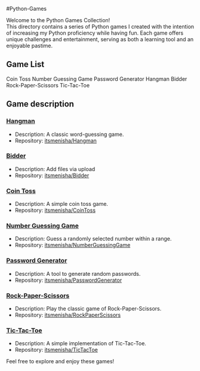 #Python-Games

Welcome to the Python Games Collection!<br>
This directory contains a series of Python games I created with the intention of increasing my Python proficiency while having fun. Each game offers unique challenges and entertainment, serving as both a learning tool and an enjoyable pastime.

## Game List
Coin Toss
Number Guessing Game
Password Generator
Hangman
Bidder
Rock-Paper-Scissors
Tic-Tac-Toe

## Game description
### [Hangman](https://github.com/itsmenisha/Hangman)

- Description: A classic word-guessing game.
- Repository: [itsmenisha/Hangman](https://github.com/itsmenisha/Hangman)


### [Bidder](https://github.com/itsmenisha/Bidder)

- Description: Add files via upload
- Repository: [itsmenisha/Bidder](https://github.com/itsmenisha/Bidder)


### [Coin Toss](https://github.com/itsmenisha/CoinToss)

- Description: A simple coin toss game.
- Repository: [itsmenisha/CoinToss](https://github.com/itsmenisha/CoinToss)


### [Number Guessing Game](https://github.com/itsmenisha/NumberGuessingGame)

- Description: Guess a randomly selected number within a range.
- Repository: [itsmenisha/NumberGuessingGame](https://github.com/itsmenisha/NumberGuessingGame)


### [Password Generator](https://github.com/itsmenisha/PasswordGenerator)

- Description: A tool to generate random passwords.
- Repository: [itsmenisha/PasswordGenerator](https://github.com/itsmenisha/PasswordGenerator)


### [Rock-Paper-Scissors](https://github.com/itsmenisha/RockPaperScissors)

- Description: Play the classic game of Rock-Paper-Scissors.
- Repository: [itsmenisha/RockPaperScissors](https://github.com/itsmenisha/RockPaperScissors)


### [Tic-Tac-Toe](https://github.com/itsmenisha/TicTacToe)

- Description: A simple implementation of Tic-Tac-Toe.
- Repository: [itsmenisha/TicTacToe](https://github.com/itsmenisha/TicTacToe)


Feel free to explore and enjoy these games!


